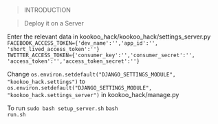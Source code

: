 <blockquote>INTRODUCTION</blockquote>


<blockquote>Deploy it on a Server</blockquote>

Enter the relevant data in kookoo_hack/kookoo_hack/settings_server.py
<code>
FACEBOOK_ACCESS_TOKEN={'dev_name':'','app_id':'',
'short_lived_access_token':''}
TWITTER_ACCESS_TOKEN={'consumer_key':'','consumer_secret':'',
'access_token':'','access_token_secret':''}
</code>

Change
<code>os.environ.setdefault("DJANGO_SETTINGS_MODULE", "kookoo_hack.settings")</code>
to
<code>os.environ.setdefault("DJANGO_SETTINGS_MODULE", "kookoo_hack.settings_server")</code>
in kookoo_hack/manage.py

To run
<code>sudo bash setup_server.sh</code>
<code>bash run.sh</code>
